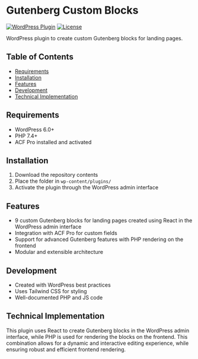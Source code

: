 # Gutenberg Custom Blocks

[![WordPress Plugin](https://img.shields.io/badge/WordPress-Plugin-blue.svg)]()
[![License](https://img.shields.io/badge/License-GPLv2-blue.svg)]()

WordPress plugin to create custom Gutenberg blocks for landing pages.

## Table of Contents

- [Requirements](#requirements)
- [Installation](#installation)
- [Features](#features)
- [Development](#development)
- [Technical Implementation](#technical-implementation)

## Requirements

- WordPress 6.0+
- PHP 7.4+
- ACF Pro installed and activated

## Installation

1. Download the repository contents
2. Place the folder in `wp-content/plugins/`
3. Activate the plugin through the WordPress admin interface

## Features

- 9 custom Gutenberg blocks for landing pages created using React in the WordPress admin interface
- Integration with ACF Pro for custom fields
- Support for advanced Gutenberg features with PHP rendering on the frontend
- Modular and extensible architecture

## Development

- Created with WordPress best practices
- Uses Tailwind CSS for styling
- Well-documented PHP and JS code

## Technical Implementation

This plugin uses React to create Gutenberg blocks in the WordPress admin interface, while PHP is used for rendering the blocks on the frontend. This combination allows for a dynamic and interactive editing experience, while ensuring robust and efficient frontend rendering.
